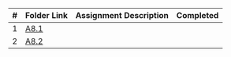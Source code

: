 |   #   | Folder Link | Assignment Description  | Completed |
| :---: | ----------- | ----------------------- | --------- |
|   1   |[A8.1](./A8.1)|                        |           |
|   2   |[A8.2](./A8.2)|                        |           |
